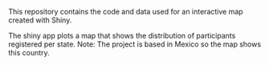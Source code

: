 This repository contains the code and data used for an interactive map created with Shiny. 

The shiny app plots a map that shows the distribution of participants registered per state. 
Note: The project is based in Mexico so the map shows this country. 
